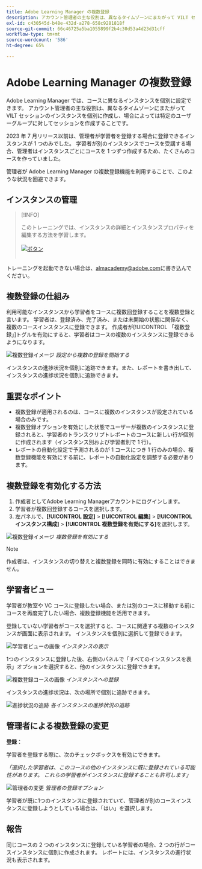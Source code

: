 ```yaml
---
title: Adobe Learning Manager の複数登録
description: アカウント管理者の主な役割は、異なるタイムゾーンにまたがって VILT セッションのインスタンスを個別に作成し、場合によっては特定のユーザーグループに対してセッションを作成することです。
exl-id: c430545d-b48e-432d-a278-658c9281818f
source-git-commit: 66c46725a5ba1055899f2b4c30d53a4d23d31cff
workflow-type: tm+mt
source-wordcount: '586'
ht-degree: 65%

---
```


# Adobe Learning Manager の複数登録

Adobe Learning Manager では、コースに異なるインスタンスを個別に設定できます。 アカウント管理者の主な役割は、異なるタイムゾーンにまたがって VILT セッションのインスタンスを個別に作成し、場合によっては特定のユーザーグループに対してセッションを作成することです。

2023 年 7 月リリース以前は、管理者が学習者を登録する場合に登録できるインスタンスが 1 つのみでした。 学習者が別のインスタンスでコースを受講する場合、管理者はインスタンスごとにコースを 1 つずつ作成するため、たくさんのコースを作っていました。

管理者が Adobe Learning Manager の複数登録機能を利用することで、このような状況を回避できます。

## インスタンスの管理

>[!INFO]
>
>このトレーニングでは、インスタンスの詳細とインスタンスプロパティを編集する方法を学習します。<br><br>[![ボタン](assets/launch-training-button.png)](https://content.adobelearningmanageracademy.com/app/learner?accountId=98632#/course/8318912)</br></br>

トレーニングを起動できない場合は、<almacademy@adobe.com>に書き込んでください。

## 複数登録の仕組み

利用可能なインスタンスから学習者をコースに複数回登録することを複数登録と言います。  学習者は、登録済み、完了済み、または未開始の状態に関係なく、複数のコースインスタンスに登録できます。 作成者が[!UICONTROL 「複数登録」]トグルを有効にすると、学習者はコースの複数のインスタンスに登録できるようになります。

![複数登録イメージ](assets/multi-enrollment-author.png)
*設定から複数の登録を開始する*

インスタンスの進捗状況を個別に追跡できます。また、レポートを書き出して、インスタンスの進捗状況を個別に追跡できます。

## 重要なポイント

* 複数登録が適用されるのは、コースに複数のインスタンスが設定されている場合のみです。
* 複数登録オプションを有効にした状態でユーザーが複数のインスタンスに登録されると、学習者のトランスクリプトレポートのコースに新しい行が個別に作成されます（インスタンス別および学習者別で 1 行）。
* レポートの自動化設定で予測されるのが 1 コースにつき 1 行のみの場合、複数登録機能を有効にする前に、レポートの自動化設定を調整する必要があります。

## 複数登録を有効化する方法

1. 作成者としてAdobe Learning Managerアカウントにログインします。
1. 学習者が複数回登録するコースを選択します。
1. 左パネルで、**[!UICONTROL 設定]** > **[!UICONTROL 編集]** > **[!UICONTROL インスタンス構成]** > **[!UICONTROL 複数登録を有効にする]**&#x200B;を選択します。

![複数登録イメージ](assets/multi-enrollment-author.png)
*複数登録を有効にする*

>[!NOTE]
>
>作成者は、インスタンスの切り替えと複数登録を同時に有効にすることはできません。

## 学習者ビュー

学習者が教室や VC コースに登録したい場合、または別のコースに移動する前にコースを再度完了したい場合、複数登録機能を活用できます。

登録していない学習者がコースを選択すると、コースに関連する複数のインスタンスが画面に表示されます。 インスタンスを個別に選択して登録できます。

![学習者ビューの画像](assets/learner-view.png)
*インスタンスの表示*

1つのインスタンスに登録した後、右側のパネルで「すべてのインスタンスを表示」オプションを選択すると、他のインスタンスに登録できます。

![複数登録コースの画像](assets/enroll-instance.png)
*インスタンスへの登録*

インスタンスの進捗状況は、次の場所で個別に追跡できます。

![進捗状況の追跡](assets/check-progress.png)
*各インスタンスの進捗状況の追跡*

## 管理者による複数登録の変更

**登録：**

学習者を登録する際に、次のチェックボックスを有効にできます。

*「選択した学習者は、このコースの他のインスタンスに既に登録されている可能性があります。 これらの学習者がインスタンスに登録することも許可します」*

![管理者の変更](assets/admin-changes.png)
*管理者の登録オプション*

学習者が既に1つのインスタンスに登録されていて、管理者が別のコースインスタンスに登録しようとしている場合は、「はい」を選択します。

## 報告

同じコースの 2 つのインスタンスに登録している学習者の場合、2 つの行がコースインスタンスに個別に作成されます。 レポートには、インスタンスの進行状況も表示されます。
